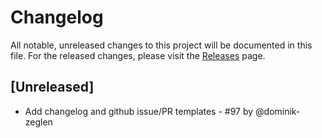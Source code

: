# Changelog

All notable, unreleased changes to this project will be documented in this file. For the released changes, please visit the [Releases](https://github.com/mirumee/saleor-dashboard/releases) page.

## [Unreleased]

- Add changelog and github issue/PR templates - #97 by @dominik-zeglen

